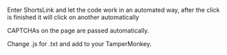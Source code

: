 Enter ShortsLink and let the code work in an automated way, after the click is finished it will click on another automatically

CAPTCHAs on the page are passed automatically.

Change .js for .txt and add to your TamperMonkey.
